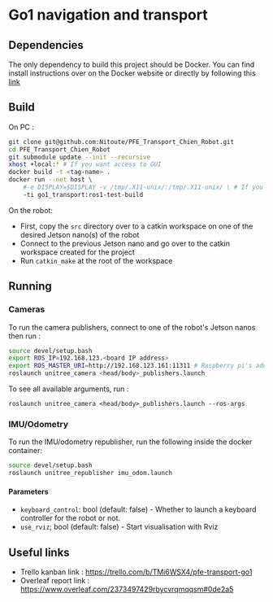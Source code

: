 # Go1 navigation and transport

## Dependencies
The only dependency to build this project should be Docker.
You can find install instructions over on the Docker website or directly by following this [link](https://docs.docker.com/engine/install/)

## Build
On PC :
```bash
git clone git@github.com:Nitoute/PFE_Transport_Chien_Robot.git
cd PFE_Transport_Chien_Robot
git submodule update --init --recursive
xhost +local:* # If you want access to GUI
docker build -t <tag-name> .
docker run --net host \
    #-e DISPLAY=$DISPLAY -v /tmp/.X11-unix/:/tmp/.X11-unix/ \ # If you want acces to GUI 
    -ti go1_transport:ros1-test-build
```
On the robot:
- First, copy the <code>src</code> directory over to a catkin workspace on one of the desired Jetson nano(s) of the robot
- Connect to the previous Jetson nano and go over to the catkin workspace created for the project
- Run <code>catkin_make</code> at the root of the workspace

## Running
### Cameras
To run the camera publishers, connect to one of the robot's Jetson nanos then run :

```bash
source devel/setup.bash
export ROS_IP=192.168.123.<board IP address>
export ROS_MASTER_URI=http://192.168.123.161:11311 # Raspberry pi's address
roslaunch unitree_camera <head/body>_publishers.launch 
```

To see all available arguments, run :

`roslaunch unitree_camera <head/body>_publishers.launch --ros-args`

### IMU/Odometry
To run the IMU/odometry republisher, run the following inside the docker container:

```bash
source devel/setup.bash
roslaunch unitree_republisher imu_odom.launch
```

#### Parameters
- `keyboard_control`: bool (default: false) - Whether to launch a keyboard controller for the robot or not.
- `use_rviz`; bool (default: false) - Start visualisation with Rviz


## Useful links
- Trello kanban link : https://trello.com/b/TMi6WSX4/pfe-transport-go1
- Overleaf report link : https://www.overleaf.com/2373497429rbycvrqmqqsm#0de2a5
